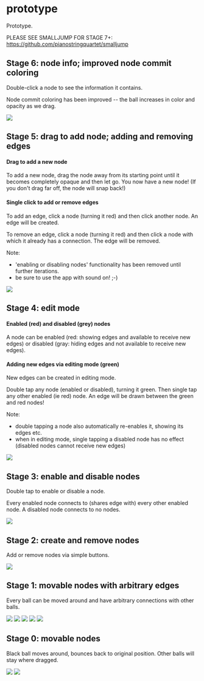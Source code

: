 # prototype

Prototype.

PLEASE SEE SMALLJUMP FOR STAGE 7+: https://github.com/pianostringquartet/smalljump

## Stage 6: node info; improved node commit coloring

Double-click a node to see the information it contains.

Node commit coloring has been improved -- the ball increases in color and opacity as we drag.

![](node_info.gif)


## Stage 5: drag to add node; adding and removing edges

#### Drag to add a new node 

To add a new node, drag the node away from its starting point until it becomes completely opaque and then let go. You now have a new node! (If you don't drag far off, the node will snap back!)

#### Single click to add or remove edges

To add an edge, click a node (turning it red) and then click another node. An edge will be created.

To remove an edge, click a node (turning it red) and then click a node with which it already has a connection. The edge will be removed. 


Note: 
- 'enabling or disabling nodes' functionality has been removed until further iterations.
- be sure to use the app with sound on! ;-)

![](drag_to_add_node.gif)


## Stage 4: edit mode

#### Enabled (red) and disabled (grey) nodes

A node can be enabled (red: showing edges and available to receive new edges) or disabled (gray: hiding edges and not available to receive new edges).

#### Adding new edges via editing mode (green)

New edges can be created in editing mode.

Double tap any node (enabled or disabled), turning it green. Then single tap any other enabled (ie red) node. An edge will be drawn between the green and red nodes!

Note: 
- double tapping a node also automatically re-enables it, showing its edges etc.
- when in editing mode, single tapping a disabled node has no effect (disabled nodes cannot receive new edges)

![](edit_mode.gif)

## Stage 3: enable and disable nodes

Double tap to enable or disable a node. 

Every enabled node connects to (shares edge with) every other enabled node. A disabled node connects to no nodes.

![](enable_and_disable_nodes.gif)


## Stage 2: create and remove nodes

Add or remove nodes via simple buttons.

![](add_or_remove_nodes.gif)

## Stage 1: movable nodes with arbitrary edges

Every ball can be moved around and have arbitrary connections with other balls.

![](prototype_edges.png)
![](prototype_edges_2.png)
![](prototype_edges_3.png)
![](prototype_edges_4.png)
![](prototype_edges_5.png)


## Stage 0: movable nodes

Black ball moves around, bounces back to original position.
Other balls will stay where dragged.

![](prototype_layout.png)
![](prototype_layout_2.png)
